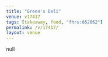 ```yaml
---
title: "Green's Deli"
venue: v17417
tags: [takeaway, food, "fhrs:662062"]
permalink: /v/17417/
layout: venue
---
```

null